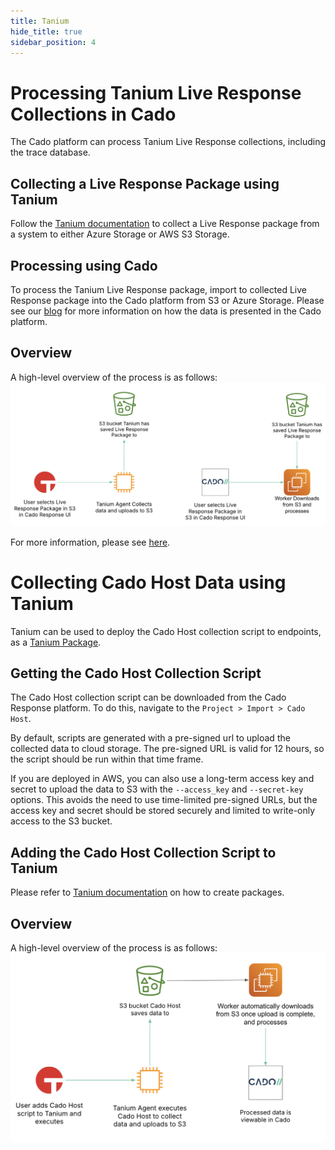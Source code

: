 ```yaml
---
title: Tanium
hide_title: true
sidebar_position: 4
---
```



# Processing Tanium Live Response Collections in Cado
The Cado platform can process Tanium Live Response collections, including the trace database.

## Collecting a Live Response Package using Tanium
Follow the [Tanium documentation](https://help.tanium.com/bundle/ug_threat_response_cloud/page/threat_response/collect_data.html) to collect a Live Response package from a system to either Azure Storage or AWS S3 Storage.

## Processing using Cado
To process the Tanium Live Response package, import to collected Live Response package into the Cado platform from S3 or Azure Storage.
Please see our [blog](https://www.cadosecurity.com/blog/investigating-tanium-live-response-collections-in-the-cado-platform) for more information on how the data is presented in the Cado platform.

## Overview
A high-level overview of the process is as follows:
![Tanium Cado](/img/tanium-cado.png)

For more information, please see [here](https://www.cadosecurity.com/blog/investigating-tanium-live-response-collections-in-the-cado-platform).

# Collecting Cado Host Data using Tanium
Tanium can be used to deploy the Cado Host collection script to endpoints, as a [Tanium Package](https://help.tanium.com/bundle/ug_console_cloud/page/platform_user/authoring_packages.html).

## Getting the Cado Host Collection Script
The Cado Host collection script can be downloaded from the Cado Response platform.  To do this, navigate to the `Project > Import > Cado Host`.

By default, scripts are generated with a pre-signed url to upload the collected data to cloud storage. The pre-signed URL is valid for 12 hours, so the script should be run within that time frame.

If you are deployed in AWS, you can also use a long-term access key and secret to upload the data to S3 with the `--access_key` and `--secret-key` options. This avoids the need to use time-limited pre-signed URLs, but the access key and secret should be stored securely and limited to write-only access to the S3 bucket.


## Adding the Cado Host Collection Script to Tanium
Please refer to [Tanium documentation]((https://help.tanium.com/bundle/ug_console_cloud/page/platform_user/authoring_packages.html)) on how to create packages.

## Overview
A high-level overview of the process is as follows:
![Tanium Cado Host](/img/tanium-cado-host.png)
